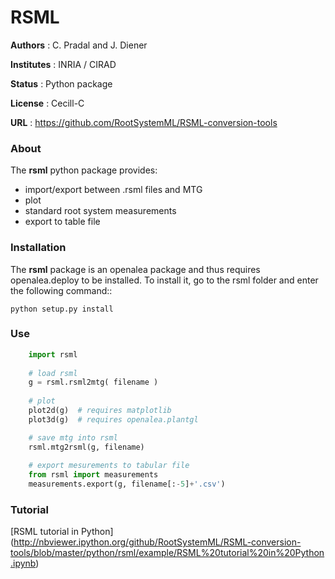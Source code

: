 # RSML

**Authors** : C. Pradal and J. Diener

**Institutes** : INRIA / CIRAD

**Status** : Python package 

**License** : Cecill-C

**URL** : https://github.com/RootSystemML/RSML-conversion-tools

### About

The **rsml** python package provides:

 - import/export between .rsml files and MTG
 - plot
 - standard root system measurements
 - export to table file


### Installation

The **rsml** package is an openalea package and thus requires openalea.deploy to be installed. To install it, go to the rsml folder and enter the following command::

    python setup.py install
    

### Use

```python
    import rsml
    
    # load rsml
    g = rsml.rsml2mtg( filename )
    
    # plot
    plot2d(g)  # requires matplotlib
    plot3d(g)  # requires openalea.plantgl

    # save mtg into rsml
    rsml.mtg2rsml(g, filename)
    
    # export mesurements to tabular file
    from rsml import measurements
    measurements.export(g, filename[:-5]+'.csv')
```    

### Tutorial

[RSML tutorial in Python] (http://nbviewer.ipython.org/github/RootSystemML/RSML-conversion-tools/blob/master/python/rsml/example/RSML%20tutorial%20in%20Python.ipynb)
